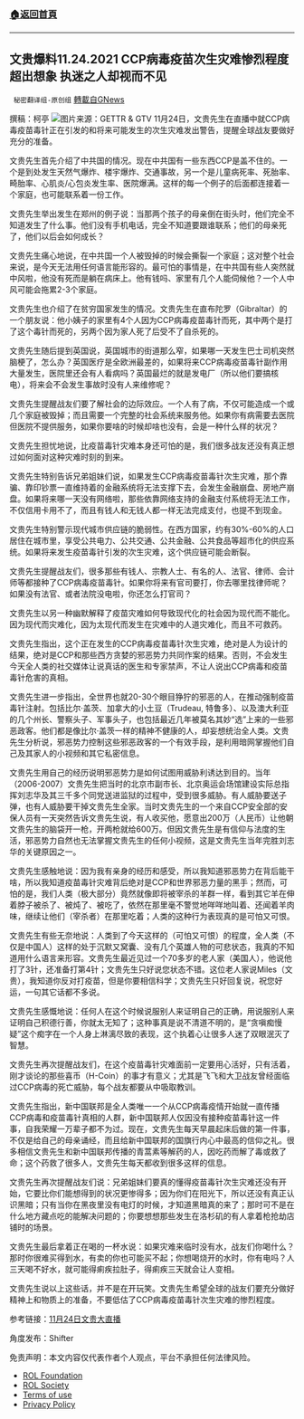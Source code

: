 ###  [:house:返回首頁](https://github.com/ourhimalayas/txt)
---


## 文贵爆料11.24.2021 CCP病毒疫苗次生灾难惨烈程度超出想象 执迷之人却视而不见
` 秘密翻译组-原创组` [轉載自GNews](https://gnews.org/zh-hans/1697518/)

撰稿：柯亭
![](https://assets.gnews.org/wp-content/uploads/2021/11/WhatsApp-Image-2021-11-24-at-8.40.54-AM.jpeg)图片来源：GETTR & GTV
11月24日，文贵先生在直播中就CCP病毒疫苗毒针正在引发的和将来可能发生的次生灾难发出警告，提醒全球战友要做好充分的准备。

文贵先生首先介绍了中共国的情况。现在中共国有一些东西CCP是盖不住的。一个是到处发生天然气爆炸、楼宇爆炸、交通事故，另一个是儿童病死率、死胎率、畸胎率、心肌炎/心包炎发生率、医院爆满。这样的每一个例子的后面都连接着一个家庭，也可能联系着一份工作。

文贵先生举出发生在郑州的例子说：当那两个孩子的母亲倒在街头时，他们完全不知道发生了什么事。他们没有手机电话，完全不知道要跟谁联系；他们的母亲死了，他们以后会如何成长？

文贵先生痛心地说，在中共国一个人被毁掉的时候会撕裂一个家庭；这对整个社会来说，是今天无法用任何语言能形容的。最可怕的事情是，在中共国有些人突然就中风啦，他没有死而是躺在病床上。他有钱吗、家里有几个人能伺候他？一个人中风可能会拖累2-3个家庭。

文贵先生也介绍了在贫穷国家发生的情况。文贵先生在直布陀罗（Gibraltar）的一个朋友说：他小姨子的家里有4个人因为CCP病毒疫苗毒针而死，其中两个是打了这个毒针而死的，另两个因为家人死了后受不了自杀死的。

文贵先生随后提到英国说，英国城市的街道那么窄，如果哪一天发生巴士司机突然脑梗了，怎么办？英国医疗是全欧洲最差的，如果将来CCP病毒疫苗毒针副作用大量发生，医院里还会有人看病吗？英国最烂的就是发电厂（所以他们要搞核电），将来会不会发生事故时没有人来维修呢？

文贵先生提醒战友们要了解社会的边际效应。一个人有了病，不仅可能造成一个或几个家庭被毁掉；而且需要一个完整的社会系统来服务他。如果你有病需要去医院但医院不提供服务，如果你要啥的时候却啥也没有，会是一种什么样的状况？

文贵先生担忧地说，比疫苗毒针灾难本身还可怕的是，我们很多战友还没有真正想过如何面对这种灾难时刻的到来。

文贵先生特别告诉兄弟姐妹们说，如果发生CCP病毒疫苗毒针次生灾难，那个靠骗、靠印钞票一直维持着的金融系统将无法支撑下去，会发生金融崩盘、房地产崩盘。如果将来哪一天没有网络啦，那些依靠网络支持的金融支付系统将无法工作，不仅信用卡用不了，而且有钱人和无钱人都一样无法完成支付，也提不到现金。

文贵先生特别警示现代城市供应链的脆弱性。在西方国家，约有30%-60%的人口居住在城市里，享受公共电力、公共交通、公共金融、公共食品等超市化的供应系统。如果将来发生疫苗毒针引发的次生灾难，这个供应链可能会断裂。

文贵先生提醒战友们，很多那些有钱人、宗教人士、有名的人、法官、律师、会计师等都接种了CCP病毒疫苗毒针。如果你将来有官司要打，你去哪里找律师呢？如果没有法官、或者法院没电啦，你还怎么打官司？

文贵先生以另一种幽默解释了疫苗灾难如何导致现代化的社会因为现代而不能化。因为现代而灾难化，因为太现代而发生在灾难中的人道灾难化，而且不可救药。

文贵先生指出，这个正在发生的CCP病毒疫苗毒针次生灾难，绝对是人为设计的结果，绝对是CCP和那些西方贪婪的邪恶势力共同作案的结果。否则，不会发生今天全人类的社交媒体让说真话的医生和专家禁声，不让人说出CCP病毒和疫苗毒针危害的真相。

文贵先生进一步指出，全世界也就20-30个眼目狰狞的邪恶的人，在推动强制疫苗毒针注射。包括比尔·盖茨、加拿大的小土豆（Trudeau, 特鲁多）、以及澳大利亚的几个州长、警察头子、军事头子，也包括最近几年被莫名其妙“选”上来的一些邪恶政客。他们都是像比尔·盖茨一样的精神不健康的人，却妄想统治全人类。文贵先生分析说，邪恶势力控制这些邪恶政客的一个有效手段，是利用暗网掌握他们自己及其家人的小视频和其它私密信息。

文贵先生用自己的经历说明邪恶势力是如何试图用威胁利诱达到目的。当年（2006-2007）文贵先生把当时的北京市副市长、北京奥运会场馆建设实际总指挥刘志华及其三千多个同党送进监狱的过程中，受到很多威胁。有人威胁要送子弹，也有人威胁要干掉文贵先生全家。当时文贵先生的一个来自CCP安全部的安保人员有一天突然告诉文贵先生说，有人收买他，愿意出200万（人民币）让他朝文贵先生的脑袋开一枪，开两枪就给600万。但因文贵先生是有信仰与法度的生活，邪恶势力自然也无法掌握文贵先生的任何小视频，这是文贵先生当年完胜刘志华的关键原因之一。

文贵先生感触地说：因为我有亲身的经历和感受，所以我知道邪恶势力在背后能干啥，所以我知道疫苗毒针灾难背后绝对是CCP和世界邪恶力量的黑手；然而，可怕的是，我们人类（极大部分）竟然就像即将被宰杀的羊群一样，看到其它羊在伸着脖子被杀了、被炖了、被吃了，依然在那里毫不警觉地咩咩地叫着、还闻着羊肉味，继续让他们（宰杀者）在那里吃着；人类的这种行为表现真的是可怕又可恨。

文贵先生有些无奈地说：人类到了今天这样的（可怕又可恨）的程度，全人类（不仅是中国人）这样的处于沉默又窝囊、没有几个英雄人物的可悲状态，我真的不知道用什么语言来形容。文贵先生最近见过一个70多岁的老人家（美国人），他说他打了3针，还准备打第4针；文贵先生只好说您状态不错。这位老人家说Miles（文贵），我知道你反对打疫苗，但是你要相信科学；文贵先生只好回复说，祝您好运，一句其它话都不多说。

文贵先生感慨地说：任何人在这个时候说服别人来证明自己的正确，用说服别人来证明自己积德行善，你就太无知了；这种事真是说不清道不明的，是“贪嗔痴慢疑”这个痴字在一个人身上淋漓尽致的表现，这个执着心让很多人迷了双眼泯灭了智慧。

文贵先生再次提醒战友们，在这个疫苗毒针灾难面前一定要用心活好，只有活着，刚才谈论的那些喜币（H-Coin）的事才有意义；尤其是飞飞和大卫战友曾经面临过CCP病毒的死亡威胁，每个战友都要从中吸取教训。

文贵先生指出，新中国联邦是全人类唯一一个从CCP病毒疫情开始就一直传播CCP病毒和疫苗毒针真相的人群，新中国联邦人仅因没有接种疫苗毒针这一件事，自我荣耀一万辈子都不为过。现在，文贵先生每天早晨起床后做的第一件事，不仅是给自己的母亲诵经，而且给新中国联邦的国旗行内心中最高的信仰之礼。很多相信文贵先生和新中国联邦传播的青蒿素等解药的人，因吃药而解了毒或救了命；这个药救了很多人，文贵先生每天都收到很多这样的信息。

文贵先生再次提醒战友们说：兄弟姐妹们要真的懂得疫苗毒针次生灾难还没有开始，它要比你们能想得到的状况更惨得多；因为你们在阳光下，所以还没有真正认识黑暗；只有当你在黑夜里没有电灯的时候，才知道黑暗真的来了；那时可不是在什么地方藏点吃的能解决问题的；你要想想那些发生在洛杉矶的有人拿着枪抢劫店铺时的场景。

文贵先生最后拿着正在喝的一杯水说：如果灾难来临时没有水，战友们你喝什么？那时你很难买得到水，有卖的你也可能买不起；你想喝烧开的水时，你有电吗？人三天喝不好水，就可能得痢疾拉肚子，得痢疾三天就会让人变相。

文贵先生说以上这些话，并不是在开玩笑。文贵先生希望全球的战友们要充分做好精神上和物质上的准备，不要低估了CCP病毒疫苗毒针次生灾难的惨烈程度。

参考链接：[11月24日文贵大直播](https://gtv.org/video/id=619e389338f84e66c64ec66b)

角度发布：Shifter

 

免责声明：本文内容仅代表作者个人观点，平台不承担任何法律风险。

- [ROL Foundation](https://rolfoundation.org/)
- [ROL Society](https://rolsociety.org/)
- [Terms of use](https://gnews.org/terms-of-use-3/)
- [Privacy Policy](https://gnews.org/privacy-policy/)
